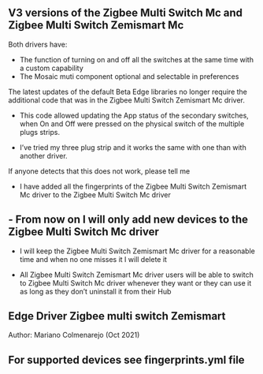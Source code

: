 ## V3 versions of the Zigbee Multi Switch Mc and Zigbee Multi Switch Zemismart Mc

Both drivers have:

- The function of turning on and off all the switches at the same time with a custom capability
- The Mosaic muti component optional and selectable in preferences

The latest updates of the default Beta Edge libraries no longer require the additional code that was in the Zigbee Multi Switch Zemismart Mc driver.

- This code allowed updating the App status of the secondary switches, when On and Off were pressed on the physical switch of the multiple plugs strips.

- I’ve tried my three plug strip and it works the same with one than with another driver.

If anyone detects that this does not work, please tell me

- I have added all the fingerprints of the Zigbee Multi Switch Zemismart Mc driver to the Zigbee Multi Switch Mc driver

## - From now on I will only add new devices to the Zigbee Multi Switch Mc driver

- I will keep the Zigbee Multi Switch Zemismart Mc driver for a reasonable time and when no one misses it I will delete it

- All Zigbee Multi Switch Zemismart Mc driver users will be able to switch to Zigbee Multi Switch Mc driver whenever they want or they can use it as long as they don’t uninstall it from their Hub

## Edge Driver Zigbee multi switch Zemismart

Author: Mariano Colmenarejo (Oct 2021)


## For supported devices see fingerprints.yml file

